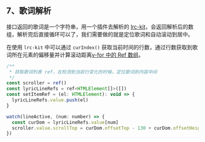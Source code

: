 ## 7、歌词解析

接口返回的歌词是一个字符串，用一个插件去解析的 [lrc-kit](https://github.com/weirongxu/lrc-kit)，会返回解析后的数组，解析完后直接循环可以了，我们需要做的就是定位歌词和自动滚动到居中。

在使用 `lrc-kit` 中可以通过 `curIndex()` 获取当前时间的行数，通过行数获取到歌词所在元素的偏移量并计算滚动距离[v-for 中的 Ref 数组](https://v3.cn.vuejs.org/guide/migration/array-refs.html)。

```js
/**
 * 获取歌词列表 ref，在检测到当前行变化的时候，定位歌词到内容中间
 */
const scroller = ref()
const lyricLineRefs = ref<HTMLElement[]>([])
const setItemRef = (el: HTMLElement): void => {
  lyricLineRefs.value.push(el)
}

watch(lineActive, (num: number) => {
  const curDom = lyricLineRefs.value[num]
  scroller.value.scrollTop = curDom.offsetTop - 130 + curDom.offsetHeight / 2
})
```
